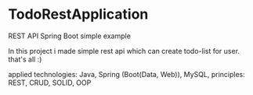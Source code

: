 # TodoRestApplication
REST API Spring Boot simple example

In this project i made simple rest api which can create todo-list for user. that's all :)

applied technologies: Java, Spring (Boot(Data, Web)), MySQL, principles: REST, CRUD, SOLID, OOP

